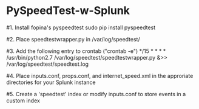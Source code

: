 # PySpeedTest-w-Splunk

#1. Install fopina's pyspeedtest
sudo pip install pyspeedtest

#2. Place speedtestwrapper.py in /var/log/speedtest/

#3. Add the following entry to crontab ("crontab -e")
*/15 * * * * /usr/bin/python2.7 /var/log/speedtest/speedtestwrapper.py &>> /var/log/speedtest/speedtest.log

#4. Place inputs.conf, props.conf, and internet_speed.xml in the approriate directories for your Splunk instance

#5. Create a 'speedtest' index or modify inputs.conf to store events in a custom index
